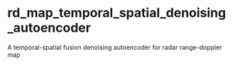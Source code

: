 # rd_map_temporal_spatial_denoising_autoencoder
A temporal-spatial fusion denoising autoencoder for radar range-doppler map
